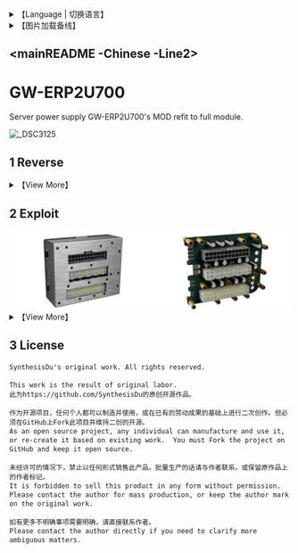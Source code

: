 <details>

<summary>【Language | 切换语言】</summary>
<br>

<a href='..\README.md'>English</a>

**> 简体中文**

</details>

<details>

<summary>【图片加载备线】</summary>
<br>

<a href='.\mainREADME -Chinese -Line1.md'>Line1</a>

**> Line2**

</details>

## <mainREADME -Chinese -Line2>

# GW-ERP2U700

Server power supply GW-ERP2U700's MOD refit to full module.

![_DSC3125](.\DismantlingFigure\_DSC3125.JPG)

## 1 Reverse

<details>


 <summary>【View More】</summary>



</details>

## 2 Exploit

<div>
<img width="50%" src=".\Renderer\_2021-Sep-20_07-39-32AM-000_CustomizedView37736126345_png_alpha.png" /><img width="50%" src=".\Renderer\_2021-Sep-20_07-42-19AM-000_CustomizedView4419304241_png_alpha.png" />
</div>


<details>
<summary>【View More】</summary>



</details>

## 3 License

```
SynthesisDu's original work. All rights reserved.

This work is the result of original labor.
此为https://github.com/SynthesisDu的原创开源作品。

作为开源项目，任何个人都可以制造并使用，或在已有的劳动成果的基础上进行二次创作。但必须在GitHub上Fork此项目并维持二创的开源。
As an open source project, any individual can manufacture and use it, or re-create it based on existing work.  You must Fork the project on GitHub and keep it open source.  

未经许可的情况下，禁止以任何形式销售此产品。批量生产的话请与作者联系，或保留原作品上的作者标记。
It is forbidden to sell this product in any form without permission.  Please contact the author for mass production, or keep the author mark on the original work.  

如有更多不明确事项需要明确，请直接联系作者。
Please contact the author directly if you need to clarify more ambiguous matters.
```
